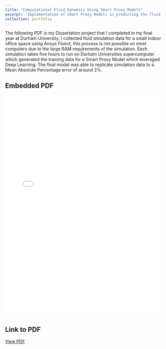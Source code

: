 ```yaml
---
title: "Computational Fluid Dynamics Using Smart Proxy Models"
excerpt: "Implementation of Smart Proxy Models in predicting the fluid velocity field of an indoor enviornment<br/><img src='/images/Inlet.png'>"
collection: portfolio
---
```

The following PDF is my Dissertation project that I completed in my final year at Durham University. I collected fluid simulation data for a small indoor office space using Ansys Fluent, this process is not possible on most computers due to the large RAM requirements of the simulation. Each simulation takes five hours to run on Durham Universities supercomputer which generated the training data for a Smart Proxy Model which leveraged Deep Learning. The final model was able to replicate simulation data to a Mean Absolute Percentage error of around 2%.
## Embedded PDF

<div class="pdf-container">
    <iframe src="/files/Capstone_Project.pdf"></iframe>
</div>

## Link to PDF

[View PDF](files/MS_diagnosis.pdf)

<style>
.pdf-container {
    position: relative;
    width: 100%;
    height: 0;
    padding-bottom: 141.67%; /* 900 / 1100 = 0.8181, so 141.67% for height to width ratio */
}

.pdf-container iframe {
    position: absolute;
    top: 0;
    left: 0;
    width: 100%;
    height: 100%;
    border: none;
}

@media (max-width: 768px) {
    .pdf-container {
        padding-bottom: 200%; /* Adjust the aspect ratio for mobile view */
    }
}
</style>
